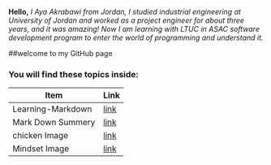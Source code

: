 **Hello,**
*I Aya Akrabawi from Jordan, I studied industrial engineering at University of Jordan and worked as a project engineer for about three years, and it was amazing!
Now I am learning with LTUC in ASAC software development program to enter the world of programming and understand it.*

##welcome to my GitHub page 
### You will find these topics inside:
**Item** | **Link**
-------- | --------
Learning-Markdown | [link](https://github.com/Aya-Akrabawi/Learning-Journal-Aya/blob/master/Learning%20Markdown.md)
Mark Down Summery | [link](https://github.com/Aya-Akrabawi/Learning-Journal-Aya/blob/master/Mark%20Down%20summery.md)
chicken Image | [link](https://github.com/Aya-Akrabawi/Learning-Journal-Aya/blob/master/chicken.jpg)
Mindset Image | [link](https://github.com/Aya-Akrabawi/Learning-Journal-Aya/blob/master/mindset.png)